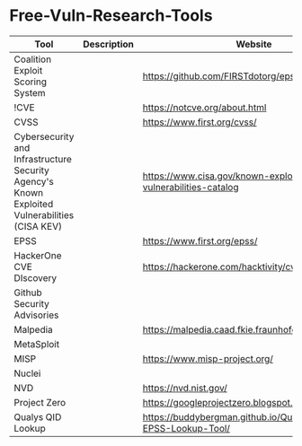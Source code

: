 # Free-Vuln-Research-Tools
| Tool | Description | Website |
| ----------- | ----------- | ----------- |
|Coalition Exploit Scoring System | | https://github.com/FIRSTdotorg/epss-vendors |
| !CVE || https://notcve.org/about.html |
| CVSS | | https://www.first.org/cvss/ |
| Cybersecurity and Infrastructure Security Agency's Known Exploited Vulnerabilities (CISA KEV) | | https://www.cisa.gov/known-exploited-vulnerabilities-catalog |
| EPSS | | https://www.first.org/epss/ |
|HackerOne CVE DIscovery|| https://hackerone.com/hacktivity/cve_discovery |
| Github Security Advisories | | |
| Malpedia | | https://malpedia.caad.fkie.fraunhofer.de/ |
| MetaSploit | | |
| MISP | | https://www.misp-project.org/ |
| Nuclei | | |
| NVD | | https://nvd.nist.gov/ |
| Project Zero | | https://googleprojectzero.blogspot.com/p/0day.html |
| Qualys QID Lookup | | https://buddybergman.github.io/Qualys-QID-CVE-EPSS-Lookup-Tool/ |

